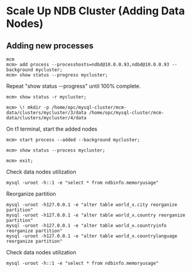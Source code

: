 # Scale Up NDB Cluster (Adding Data Nodes)
## Adding new processes
```
mcm
mcm> add process --processhosts=ndbd@10.0.0.93,ndbd@10.0.0.93 --background mycluster;
mcm> show status --progress mycluster;
```
Repeat "show status --progress" until 100% complete.
```
mcm> show status -r mycluster;

mcm> \! mkdir -p /home/opc/mysql-cluster/mcm-data/clusters/mycluster/3/data /home/opc/mysql-cluster/mcm-data/clusters/mycluster/4/data
```
On t1 terminal, start the added nodes
```
mcm> start process --added --background mycluster;

mcm> show status --process mycluster;

mcm> exit;
```
Check data nodes utilization
```
mysql -uroot -h::1 -e "select * from ndbinfo.memoryusage"
```
Reorganize partition
```
mysql -uroot -h127.0.0.1 -e "alter table world_x.city reorganize partition"
mysql -uroot -h127.0.0.1 -e "alter table world_x.country reorganize partition"
mysql -uroot -h127.0.0.1 -e "alter table world_x.countryinfo reorganize partition"
mysql -uroot -h127.0.0.1 -e "alter table world_x.countrylanguage reorganize partition"
```
Check data nodes utilization
```
mysql -uroot -h::1 -e "select * from ndbinfo.memoryusage"
```
